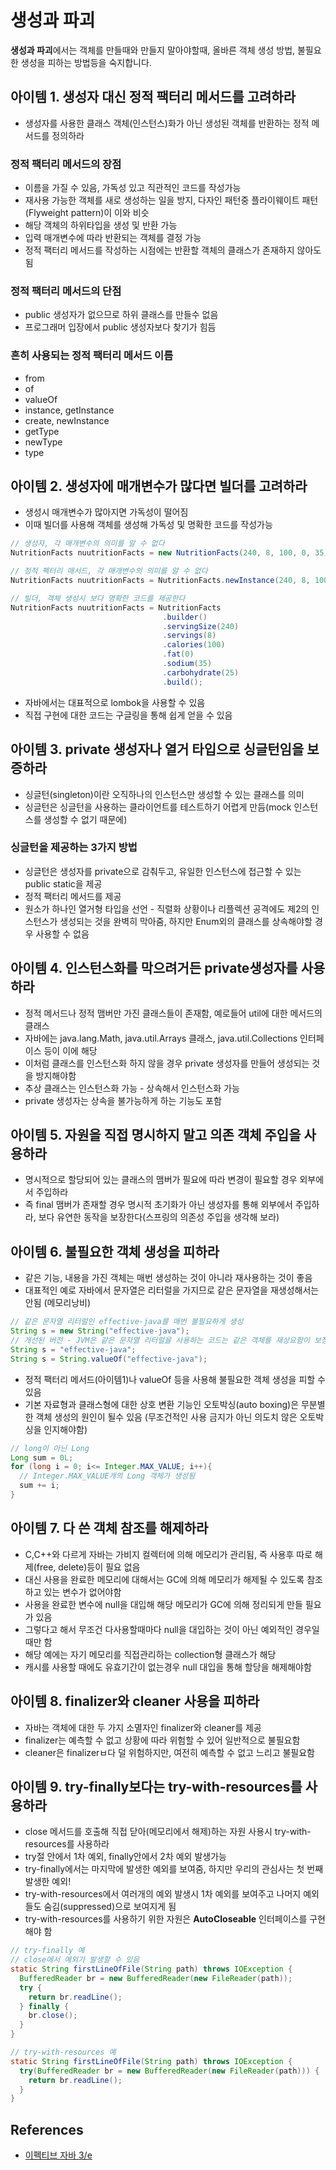 # 생성과 파괴

**생성과 파괴**에서는 객체를 만들때와 만들지 말아야할때, 올바른 객체 생성 방법, 불필요한 생성을 피하는 방법등을 숙지합니다.

## 아이템 1. 생성자 대신 정적 팩터리 메서드를 고려하라

* 생성자를 사용한 클래스 객체(인스턴스)화가 아닌 생성된 객체를 반환하는 정적 메서드를 정의하라

### 정적 팩터리 메서드의 장점

* 이름을 가질 수 있음, 가독성 있고 직관적인 코드를 작성가능
* 재사용 가능한 객체를 새로 생성하는 일을 방지, 다자인 패턴중 플라이웨이트 패턴(Flyweight pattern)이 이와 비슷
* 해당 객체의 하위타입을 생성 및 반환 가능
* 입력 매개변수에 따라 반환되는 객체를 결정 가능
* 정적 팩터리 메서드를 작성하는 시점에는 반환할 객체의 클래스가 존재하지 않아도 됨

### 정적 팩터리 메서드의 단점

* public 생성자가 없으므로 하위 클래스를 만들수 없음
* 프로그래머 입장에서 public 생성자보다 찾기가 힘듬

### 흔히 사용되는 정적 팩터리 메서드 이름

* from
* of
* valueOf
* instance, getInstance
* create, newInstance
* getType
* newType
* type

## 아이템 2. 생성자에 매개변수가 많다면 빌더를 고려하라

* 생성시 매개변수가 많아지면 가독성이 떨어짐
* 이때 빌더를 사용해 객체를 생성해 가독성 및 명확한 코드를 작성가능

```java
// 생성자, 각 매개변수의 의미를 알 수 없다
NutritionFacts nuutritionFacts = new NutritionFacts(240, 8, 100, 0, 35, 26);

// 정적 펙터리 매서드, 각 매개변수의 의미를 알 수 없다
NutritionFacts nuutritionFacts = NutritionFacts.newInstance(240, 8, 100, 0, 35, 26);

// 빌더, 객체 생성시 보다 명확한 코드를 제공한다
NutritionFacts nuutritionFacts = NutritionFacts
                                  .builder()
                                  .servingSize(240)
                                  .servings(8)
                                  .calories(100)
                                  .fat(0)
                                  .sodium(35)
                                  .carbohydrate(25)
                                  .build();
```

* 자바에서는 대표적으로 lombok을 사용할 수 있음
* 직접 구현에 대한 코드는 구글링을 통해 쉽게 얻을 수 있음

## 아이템 3. private 생성자나 열거 타입으로 싱글턴임을 보증하라

* 싱글턴(singleton)이란 오직하나의 인스턴스만 생성할 수 있는 클래스를 의미
* 싱글턴은 싱글턴을 사용하는 클라이언트를 테스트하기 어렵게 만듬(mock 인스턴스를 생성할 수 없기 때문에)

### 싱글턴을 제공하는 3가지 방법

* 싱글턴은 생성자를 private으로 감춰두고, 유일한 인스턴스에 접근할 수 있는 public static을 제공
* 정적 팩터리 메서드를 제공
* 원소가 하나인 열거형 타입을 선언 - 직렬화 상황이나 리플렉션 공격에도 제2의 인스턴스가 생성되는 것을 완벽히 막아줌, 하지만 Enum외의 클래스를 상속해야할 경우 사용할 수 없음 

## 아이템 4. 인스턴스화를 막으려거든 private생성자를 사용하라

* 정적 메서드나 정적 맴버만 가진 클래스들이 존재함, 예로들어 util에 대한 메서드의 클래스
* 자바에는 java.lang.Math, java.util.Arrays 클래스, java.util.Collections 인터페이스 등이 이에 해당
* 이처럼 클래스를 인스턴스화 하지 않을 경우 private 생성자를 만들어 생성되는 것을 방지해야함
* 추상 클래스는 인스턴스화 가능 - 상속해서 인스턴스화 가능
* private 생성자는 상속을 불가능하게 하는 기능도 포함

## 아이템 5. 자원을 직접 명시하지 말고 의존 객체 주입을 사용하라

* 명시적으로 할당되어 있는 클래스의 맴버가 필요에 따라 변경이 필요할 경우 외부에서 주입하라
* 즉 final 맴버가 존재할 경우 명시적 초기화가 아닌 생성자를 통해 외부에서 주입하라, 보다 유연한 동작을 보장한다(스프링의 의존성 주입을 생각해 보라)

## 아이템 6. 불필요한 객체 생성을 피하라

* 같은 기능, 내용을 가진 객체는 매번 생성하는 것이 아니라 재사용하는 것이 좋음
* 대표적인 예로 자바에서 문자열은 리터럴을 가지므로 같은 문자열을 재생성해서는 안됨 (메모리낭비)

```java
// 같은 문자열 리터럴인 effective-java를 매번 불필요하게 생성
String s = new String("effective-java");
// 개선된 버전 - JVM은 같은 문자열 리터럴을 사용하는 코드는 같은 객체를 재상요함이 보장됨
String s = "effective-java";
String s = String.valueOf("effective-java");
```

* 정적 팩터리 메서드(아이템1)나 valueOf 등을 사용해 불필요한 객체 생성을 피할 수 있음
* 기본 자료형과 클래스형에 대한 상호 변환 기능인 오토박싱(auto boxing)은 무분별한 객체 생성의 원인이 될수 있음 (무조건적인 사용 금지가 아닌 의도치 않은 오토박싱을 인지해야함)

```java
// long이 아닌 Long
Long sum = 0L;
for (long i = 0; i<= Integer.MAX_VALUE; i++){
  // Integer.MAX_VALUE개의 Long 객체가 생성됨
  sum += i;
}
```

## 아이템 7. 다 쓴 객체 참조를 해제하라

* C,C++와 다르게 자바는 가비지 컬렉터에 의해 메모리가 관리됨, 즉 사용후 따로 해제(free, delete)등이 필요 없음
* 대신 사용을 완료한 메모리에 대해서는 GC에 의해 메모리가 해제될 수 있도록 참조하고 있는 변수가 없어야함
* 사용을 완료한 변수에 null을 대입해 해당 메모리가 GC에 의해 정리되게 만들 필요가 있음
* 그렇다고 해서 무조건 다사용할때마다 null을 대입하는 것이 아닌 예외적인 경우일때만 함
* 해당 예에는 자기 메모리를 직접관리하는 collection형 클래스가 해당
* 캐시를 사용할 때에도 유효기간이 없는경우 null 대입을 통해 할당을 해제해야함

## 아이템 8. finalizer와 cleaner 사용을 피하라

* 자바는 객체에 대한 두 가지 소멸자인 finalizer와 cleaner를 제공
* finalizer는 예측할 수 없고 상황에 따라 위험할 수 있어 일반적으로 불필요함
* cleaner은 finalizerㅂ다 덜 위험하지만, 여전히 예측할 수 없고 느리고 불필요함

## 아이템 9. try-finally보다는 try-with-resources를 사용하라

* close 메서드를 호출해 직접 닫아(메모리에서 해제)하는 자원 사용시 try-with-resources를 사용하라
* try절 안에서 1차 예외, finally안에서 2차 예외 발생가능
* try-finally에서는 마지막에 발생한 예외를 보여줌, 하지만 우리의 관심사는 첫 번째 발생한 예외!
* try-with-resources에서 여러개의 예외 발생시 1차 예외를 보여주고 나머지 예외들도 숨김(suppressed)으로 보여지게 됨
* try-with-resources를 사용하기 위한 자원은 **AutoCloseable** 인터페이스를 구현해야 함

```java
// try-finally 예
// close에서 예외가 발생할 수 있음
static String firstLineOfFile(String path) throws IOException {
  BufferedReader br = new BufferedReader(new FileReader(path));
  try {
    return br.readLine();
  } finally {
    br.close();
  }
}

// try-with-resources 예
static String firstLineOfFile(String path) throws IOException {
  try(BufferedReader br = new BufferedReader(new FileReader(path))) {
    return br.readLine();
  }
}
```

## References

* [이펙티브 자바 3/e](http://www.kyobobook.co.kr/product/detailViewKor.laf?ejkGb=KOR&mallGb=KOR&barcode=9788966262281&orderClick=LEA&Kc=)